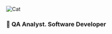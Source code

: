 
![Cat](https://media.giphy.com/media/v1.Y2lkPTc5MGI3NjExZHg0eWd3Yjd2a2V4N3psbmFxaGd1bWl0dnlha2ZpcWY3aGpqeGRpeiZlcD12MV9pbnRlcm5hbF9naWZfYnlfaWQmY3Q9Zw/VbnUQpnihPSIgIXuZv/giphy.gif)


### 🚀  QA Analyst. Software Developer




